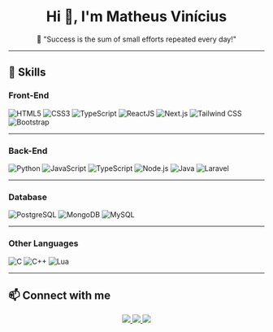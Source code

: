 <h1 align="center">Hi 👋, I'm Matheus Vinícius</h1>
<p align="center">
  🚀 "Success is the sum of small efforts repeated every day!"
</p>

---

## 🚀 Skills

### Front-End
![HTML5](https://img.shields.io/badge/HTML5-000?style=for-the-badge&logo=html5&logoColor=E34F26)
![CSS3](https://img.shields.io/badge/CSS3-000?style=for-the-badge&logo=css3&logoColor=1572B6)
![TypeScript](https://img.shields.io/badge/TypeScript-000?style=for-the-badge&logo=typescript&logoColor=3178C6)
![ReactJS](https://img.shields.io/badge/React-000?style=for-the-badge&logo=react&logoColor=61DAFB)
![Next.js](https://img.shields.io/badge/Next.js-000?style=for-the-badge&logo=next.js&logoColor=FFFFFF)
![Tailwind CSS](https://img.shields.io/badge/Tailwind-000?style=for-the-badge&logo=tailwindcss&logoColor=38B2AC)
![Bootstrap](https://img.shields.io/badge/Bootstrap-000?style=for-the-badge&logo=bootstrap&logoColor=7952B3)

---

### Back-End
![Python](https://img.shields.io/badge/Python-000?style=for-the-badge&logo=python&logoColor=3776AB)
![JavaScript](https://img.shields.io/badge/JavaScript-000?style=for-the-badge&logo=javascript&logoColor=F7DF1E)
![TypeScript](https://img.shields.io/badge/TypeScript-000?style=for-the-badge&logo=typescript&logoColor=3178C6)
![Node.js](https://img.shields.io/badge/Node.js-000?style=for-the-badge&logo=nodedotjs&logoColor=339933)
![Java](https://img.shields.io/badge/Java-000?style=for-the-badge&logo=java&logoColor=007396)
![Laravel](https://img.shields.io/badge/Laravel-000?style=for-the-badge&logo=laravel&logoColor=FF2D20)

---

### Database
![PostgreSQL](https://img.shields.io/badge/PostgreSQL-000?style=for-the-badge&logo=postgresql&logoColor=4169E1)
![MongoDB](https://img.shields.io/badge/MongoDB-000?style=for-the-badge&logo=mongodb&logoColor=47A248)
![MySQL](https://img.shields.io/badge/MySQL-000?style=for-the-badge&logo=mysql&logoColor=4479A1)

---

### Other Languages
![C](https://img.shields.io/badge/C-000?style=for-the-badge&logo=c&logoColor=A8B9CC)
![C++](https://img.shields.io/badge/C++-000?style=for-the-badge&logo=cplusplus&logoColor=00599C)
![Lua](https://img.shields.io/badge/Lua-000?style=for-the-badge&logo=lua&logoColor=2C2D72)

---

## 📫 Connect with me
<div align="center">
  <a href="mailto:desenvolvedor.matheus0@gmail.com">
    <img src="https://img.shields.io/badge/Gmail-000?style=for-the-badge&logo=gmail&logoColor=EA4335" />
  </a>
  <a href="https://github.com/oMathewus" target="_blank">
    <img src="https://img.shields.io/badge/GitHub-000?style=for-the-badge&logo=github&logoColor=FFFFFF" />
  </a>
  <a href="https://www.matheeus.site/" target="_blank">
    <img src="https://img.shields.io/badge/My%20Website-000?style=for-the-badge&logo=google-chrome&logoColor=FFFFFF" />
  </a>
</div>
